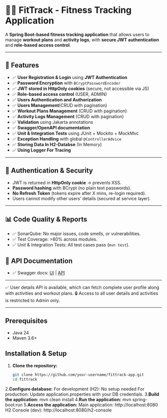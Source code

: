 # 🏋️‍♂️ FitTrack - Fitness Tracking Application

A **Spring Boot-based fitness tracking application** that allows users to manage **workout plans** and **activity logs**, with **secure JWT authentication** and **role-based access control**.

---

## 🚀 Features

- ✅ **User Registration & Login** using **JWT Authentication**
- ✅ **Password Encryption** with `BCryptPasswordEncoder`
- ✅ **JWT stored in HttpOnly cookies** (secure, not accessible via JS)
- ✅ **Role-based access control** (USER, ADMIN)
- ✅ **Users Authentication and Authorization**
- ✅ **Users Management**(CRUD with pagination)
- ✅ **Workout Plans Management** (CRUD with pagination)
- ✅ **Activity Logs Management** (CRUD with pagination)
- ✅ **Validation** using Jakarta annotations
- ✅ **Swagger/OpenAPI documentation**
- ✅ **Unit & Integration Tests** using JUnit + Mockito + MockMvc
- ✅ **Exception Handling** with global `@ControllerAdvice`
- ✅ **Storing Data In H2-Databse** (In Memory)
- ✅ **Using Logger For Tracing**

---

## 🔐 Authentication & Security

- JWT is returned in **HttpOnly cookie** → prevents XSS.
- **Password hashing** with BCrypt (no plain text passwords).
- **No Refresh Token** (tokens expire after X mins, re-login required).
- Users cannot modify other users’ details (secured at service layer).
----

## 📊 Code Quality & Reports

- ✅ SonarQube: No major issues, code smells, or vulnerabilities.
- ✅ Test Coverage: >80% across modules.
- ✅ Unit & Integration Tests: All test cases pass (`mvn test`).

## 📖 API Documentation
- ✅ Swagger docs: [UI](http://localhost:8080/swagger-ui/index.html) | [API](http://localhost:8080/v3/api-docs)
  
----

✅ User details API is available, which can fetch complete user profile along with activities and workout plans.
🔒 Access to all user details and activities is restricted to Admin only.

----

## Prerequisites
- Java 24
- Maven 3.6+

## Installation & Setup
1. **Clone the repository:**
   ```bash
   git clone https://github.com/your-username/fittrack-app.git
   cd fittrack
2.**Configure database:**
    For development (H2): No setup needed
    For production: Update application.properties with your DB credentials.
3.**Build the application:**
    mvn clean install
4.**Run the application:**
    mvn spring-boot:run
5.**Access the application:**
  Main application: http://localhost:8080
  H2 Console (dev): http://localhost:8080/h2-console
